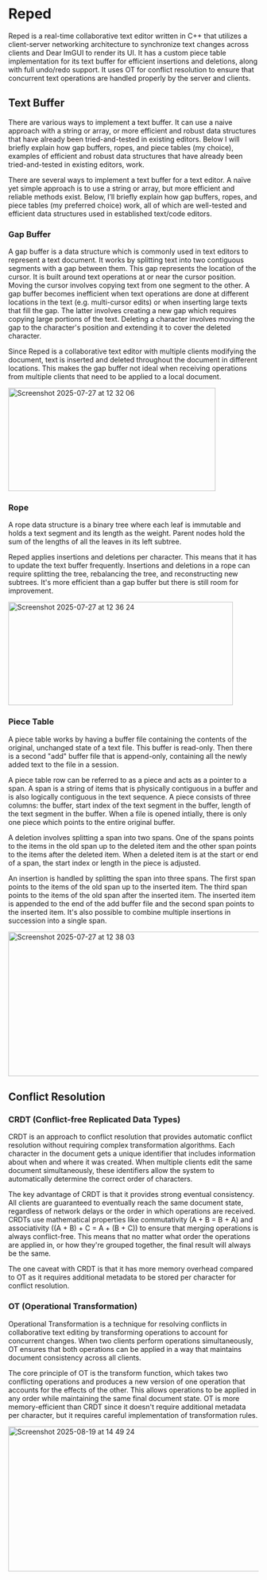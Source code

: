 # Reped

Reped is a real-time collaborative text editor written in C++ that utilizes a client-server networking architecture to synchronize text changes across clients and Dear ImGUI to render its UI. It has a custom piece table implementation for its text buffer for efficient insertions and deletions, along with full undo/redo support. It uses OT for conflict resolution to ensure that concurrent text operations are handled properly by the server and clients.

## Text Buffer

There are various ways to implement a text buffer. It can use a naive approach with a string or array, or more efficient and robust data structures that have already been tried-and-tested in existing editors. Below I will briefly explain how gap buffers, ropes, and piece tables (my choice), examples of efficient and robust data structures that have already been tried-and-tested in existing editors, work.

There are several ways to implement a text buffer for a text editor. A naïve yet simple approach is to use a string or array, but more efficient and reliable methods exist. Below, I’ll briefly explain how gap buffers, ropes, and piece tables (my preferred choice) work, all of which are well-tested and efficient data structures used in established text/code editors.

### Gap Buffer

A gap buffer is a data structure which is commonly used in text editors to represent a text document. It works by splitting text into two contiguous segments with a gap between them. This gap represents the location of the cursor. It is built around text operations at or near the cursor position. Moving the cursor involves copying text from one segment to the other. A gap buffer becomes inefficient when text operations are done at different locations in the text (e.g. multi-cursor edits) or when inserting large texts that fill the gap. The latter involves creating a new gap which requires copying large portions of the text. Deleting a character involves moving the gap to the character's position and extending it to cover the deleted character.

Since Reped is a collaborative text editor with multiple clients modifying the document, text is inserted and deleted throughout the document in different locations. This makes the gap buffer not ideal when receiving operations from multiple clients that need to be applied to a local document.

<img width="417" height="208" alt="Screenshot 2025-07-27 at 12 32 06" src="https://github.com/user-attachments/assets/effc7026-f5c3-4979-9c56-cff5afc23cbe" />

### Rope

A rope data structure is a binary tree where each leaf is immutable and holds a text segment and its length as the weight. Parent nodes hold the sum of the lengths of all the leaves in its left subtree.

Reped applies insertions and deletions per character. This means that it has to update the text buffer frequently. Insertions and deletions in a rope can require splitting the tree, rebalancing the tree, and reconstructing new subtrees. It's more efficient than a gap buffer but there is still room for improvement.

<img width="452" height="208" alt="Screenshot 2025-07-27 at 12 36 24" src="https://github.com/user-attachments/assets/03ab6cb9-c195-40a9-9f6b-53580ebdf96d" />

### Piece Table

A piece table works by having a buffer file containing the contents of the original, unchanged state of a text file. This buffer is read-only. Then there is a second "add" buffer file that is append-only, containing all the newly added text to the file in a session.

A piece table row can be referred to as a piece and acts as a pointer to a span. A span is a string of items that is physically contiguous in a buffer and is also logically contiguous in the text sequence. A piece consists of three columns: the buffer, start index of the text segment in the buffer, length of the text segment in the buffer. When a file is opened intially, there is only one piece which points to the entire original buffer.

A deletion involves splitting a span into two spans. One of the spans points to the items in the old span up to the deleted item and the other span points to the items after the deleted item. When a deleted item is at the start or end of a span, the start index or length in the piece is adjusted.

An insertion is handled by splitting the span into three spans. The first span points to the items of the old span up to the inserted item. The third span points to the items of the old span after the inserted item. The inserted item is appended to the end of the add buffer file and the second span points to the inserted item. It's also possible to combine multiple insertions in succession into a single span.

<img width="640" height="291" alt="Screenshot 2025-07-27 at 12 38 03" src="https://github.com/user-attachments/assets/488722eb-ea58-4cce-b300-ba6703e968d3" />


## Conflict Resolution

### CRDT (Conflict-free Replicated Data Types)

CRDT is an approach to conflict resolution that provides automatic conflict resolution without requiring complex transformation algorithms. Each character in the document gets a unique identifier that includes information about when and where it was created. When multiple clients edit the same document simultaneously, these identifiers allow the system to automatically determine the correct order of characters.

The key advantage of CRDT is that it provides strong eventual consistency. All clients are guaranteed to eventually reach the same document state, regardless of network delays or the order in which operations are received. CRDTs use mathematical properties like commutativity (A + B = B + A) and associativity ((A + B) + C = A + (B + C)) to ensure that merging operations is always conflict-free. This means that no matter what order the operations are applied in, or how they're grouped together, the final result will always be the same.

The one caveat with CRDT is that it has more memory overhead compared to OT as it requires additional metadata to be stored per character for conflict resolution.


### OT (Operational Transformation)

Operational Transformation is a technique for resolving conflicts in collaborative text editing by transforming operations to account for concurrent changes. When two clients perform operations simultaneously, OT ensures that both operations can be applied in a way that maintains document consistency across all clients.

The core principle of OT is the transform function, which takes two conflicting operations and produces a new version of one operation that accounts for the effects of the other. This allows operations to be applied in any order while maintaining the same final document state. OT is more memory-efficient than CRDT since it doesn't require additional metadata per character, but it requires careful implementation of transformation rules.

<img width="1354" height="292" alt="Screenshot 2025-08-19 at 14 49 24" src="https://github.com/user-attachments/assets/284c7157-5c3d-4b4c-9177-073616b22969" />
